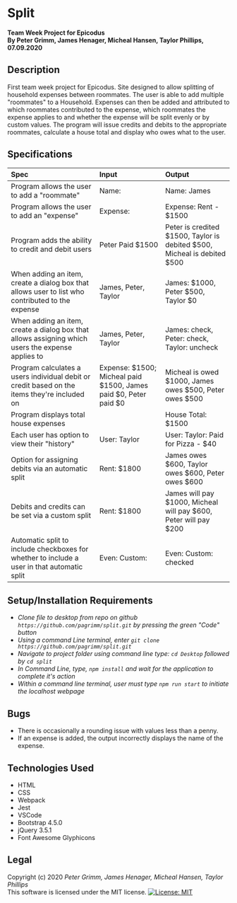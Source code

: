 # Split
**Team Week Project for Epicodus**  
**By Peter Grimm, James Henager, Micheal Hansen, Taylor Phillips, 07.09.2020**

## Description

First team week project for Epicodus. Site designed to allow splitting of household expenses between roommates. The user is able to add multiple "roommates" to a Household. Expenses can then be added and attributed to which roommates contributed to the expense, which roommates the expense applies to and whether the expense will be split evenly or by custom values. The program will issue credits and debits to the appropriate roommates, calculate a house total and display who owes what to the user.

## Specifications

| Spec | Input | Output |
| :-------------     | :------------- | :------------- |
| Program allows the user to add a "roommate" | Name: | Name: James |
| Program allows the user to add an "expense" | Expense: | Expense: Rent - $1500 |
| Program adds the ability to credit and debit users | Peter Paid $1500 | Peter is credited $1500, Taylor is debited $500, Micheal is debited $500 |
| When adding an item, create a dialog box that allows user to list who contributed to the expense | James, Peter, Taylor | James: $1000, Peter $500, Taylor $0 |
| When adding an item, create a dialog box that allows assigning which users the expense applies to | James, Peter, Taylor | James: check, Peter: check, Taylor: uncheck |
| Program calculates a users individual debit or credit based on the items they're included on | Expense: $1500; Micheal paid $1500, James paid $0, Peter paid $0 | Micheal is owed $1000, James owes $500, Peter owes $500 |
| Program displays total house expenses |  | House Total: $1500 |
| Each user has option to view their "history" | User: Taylor | User: Taylor: Paid for Pizza - $40 |
| Option for assigning debits via an automatic split | Rent: $1800 | James owes $600, Taylor owes $600, Peter owes $600 |
| Debits and credits can be set via a custom split | Rent: $1800 | James will pay $1000, Micheal will pay $600, Peter will pay $200 |
| Automatic split to include checkboxes for whether to include a user in that automatic split | Even: Custom: | Even: Custom: checked |

## Setup/Installation Requirements

* _Clone file to desktop from repo on github `https://github.com/pagrimm/split.git` by pressing the green "Code" button_
* _Using a command Line terminal, enter `git clone https://github.com/pagrimm/split.git`_
* _Navigate to project folder using command line type: `cd Desktop` followed by `cd split`_
* _In Command Line, type, `npm install` and wait for the application to complete it's action_
* _Within a command line terminal, user must type `npm run start` to initiate the localhost webpage_

## Bugs

- There is occasionally a rounding issue with values less than a penny.
- If an expense is added, the output incorrectly displays the name of the expense.

## Technologies Used

- HTML  
- CSS  
- Webpack  
- Jest  
- VSCode  
- Bootstrap 4.5.0  
- jQuery 3.5.1  
- Font Awesome Glyphicons

## Legal

Copyright (c) 2020  *Peter Grimm, James Henager, Micheal Hansen, Taylor Phillips*  
This software is licensed under the MIT license. [![License: MIT](https://img.shields.io/badge/License-MIT-yellow.svg)](https://opensource.org/licenses/MIT)